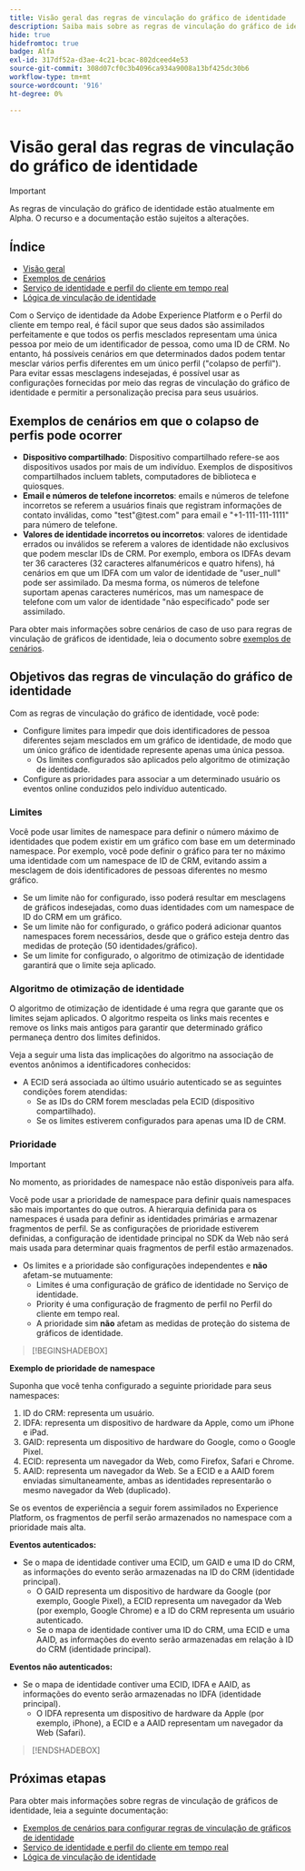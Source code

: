 ```yaml
---
title: Visão geral das regras de vinculação do gráfico de identidade
description: Saiba mais sobre as regras de vinculação do gráfico de identidade no Serviço de identidade.
hide: true
hidefromtoc: true
badge: Alfa
exl-id: 317df52a-d3ae-4c21-bcac-802dceed4e53
source-git-commit: 308d07cf0c3b4096ca934a9008a13bf425dc30b6
workflow-type: tm+mt
source-wordcount: '916'
ht-degree: 0%

---
```


# Visão geral das regras de vinculação do gráfico de identidade

>[!IMPORTANT]
>
>As regras de vinculação do gráfico de identidade estão atualmente em Alpha. O recurso e a documentação estão sujeitos a alterações.

## Índice 

* [Visão geral](./overview.md)
* [Exemplos de cenários](./example-scenarios.md)
* [Serviço de identidade e perfil do cliente em tempo real](identity-and-profile.md)
* [Lógica de vinculação de identidade](./identity-linking-logic.md)

Com o Serviço de identidade da Adobe Experience Platform e o Perfil do cliente em tempo real, é fácil supor que seus dados são assimilados perfeitamente e que todos os perfis mesclados representam uma única pessoa por meio de um identificador de pessoa, como uma ID de CRM. No entanto, há possíveis cenários em que determinados dados podem tentar mesclar vários perfis diferentes em um único perfil (&quot;colapso de perfil&quot;). Para evitar essas mesclagens indesejadas, é possível usar as configurações fornecidas por meio das regras de vinculação do gráfico de identidade e permitir a personalização precisa para seus usuários.

## Exemplos de cenários em que o colapso de perfis pode ocorrer

* **Dispositivo compartilhado**: Dispositivo compartilhado refere-se aos dispositivos usados por mais de um indivíduo. Exemplos de dispositivos compartilhados incluem tablets, computadores de biblioteca e quiosques.
* **Email e números de telefone incorretos**: emails e números de telefone incorretos se referem a usuários finais que registram informações de contato inválidas, como &quot;test&quot;<span>@test.com&quot; para email e &quot;+1-111-111-1111&quot; para número de telefone.
* **Valores de identidade incorretos ou incorretos**: valores de identidade errados ou inválidos se referem a valores de identidade não exclusivos que podem mesclar IDs de CRM. Por exemplo, embora os IDFAs devam ter 36 caracteres (32 caracteres alfanuméricos e quatro hifens), há cenários em que um IDFA com um valor de identidade de &quot;user_null&quot; pode ser assimilado. Da mesma forma, os números de telefone suportam apenas caracteres numéricos, mas um namespace de telefone com um valor de identidade &quot;não especificado&quot; pode ser assimilado.

Para obter mais informações sobre cenários de caso de uso para regras de vinculação de gráficos de identidade, leia o documento sobre [exemplos de cenários](./example-scenarios.md).

## Objetivos das regras de vinculação do gráfico de identidade

Com as regras de vinculação do gráfico de identidade, você pode:

* Configure limites para impedir que dois identificadores de pessoa diferentes sejam mesclados em um gráfico de identidade, de modo que um único gráfico de identidade represente apenas uma única pessoa.
   * Os limites configurados são aplicados pelo algoritmo de otimização de identidade.
* Configure as prioridades para associar a um determinado usuário os eventos online conduzidos pelo indivíduo autenticado.

### Limites

Você pode usar limites de namespace para definir o número máximo de identidades que podem existir em um gráfico com base em um determinado namespace. Por exemplo, você pode definir o gráfico para ter no máximo uma identidade com um namespace de ID de CRM, evitando assim a mesclagem de dois identificadores de pessoas diferentes no mesmo gráfico.

* Se um limite não for configurado, isso poderá resultar em mesclagens de gráficos indesejadas, como duas identidades com um namespace de ID do CRM em um gráfico.
* Se um limite não for configurado, o gráfico poderá adicionar quantos namespaces forem necessários, desde que o gráfico esteja dentro das medidas de proteção (50 identidades/gráfico).
* Se um limite for configurado, o algoritmo de otimização de identidade garantirá que o limite seja aplicado.

### Algoritmo de otimização de identidade

O algoritmo de otimização de identidade é uma regra que garante que os limites sejam aplicados. O algoritmo respeita os links mais recentes e remove os links mais antigos para garantir que determinado gráfico permaneça dentro dos limites definidos.

Veja a seguir uma lista das implicações do algoritmo na associação de eventos anônimos a identificadores conhecidos:

* A ECID será associada ao último usuário autenticado se as seguintes condições forem atendidas:
   * Se as IDs do CRM forem mescladas pela ECID (dispositivo compartilhado).
   * Se os limites estiverem configurados para apenas uma ID de CRM.

### Prioridade

>[!IMPORTANT]
>
>No momento, as prioridades de namespace não estão disponíveis para alfa.

Você pode usar a prioridade de namespace para definir quais namespaces são mais importantes do que outros. A hierarquia definida para os namespaces é usada para definir as identidades primárias e armazenar fragmentos de perfil. Se as configurações de prioridade estiverem definidas, a configuração de identidade principal no SDK da Web não será mais usada para determinar quais fragmentos de perfil estão armazenados.

* Os limites e a prioridade são configurações independentes e **não** afetam-se mutuamente:
   * Limites é uma configuração de gráfico de identidade no Serviço de identidade.
   * Priority é uma configuração de fragmento de perfil no Perfil do cliente em tempo real.
   * A prioridade sim **não** afetam as medidas de proteção do sistema de gráficos de identidade.

>[!BEGINSHADEBOX]

**Exemplo de prioridade de namespace**

Suponha que você tenha configurado a seguinte prioridade para seus namespaces:

1. ID do CRM: representa um usuário.
2. IDFA: representa um dispositivo de hardware da Apple, como um iPhone e iPad.
3. GAID: representa um dispositivo de hardware do Google, como o Google Pixel.
4. ECID: representa um navegador da Web, como Firefox, Safari e Chrome.
5. AAID: representa um navegador da Web.
Se a ECID e a AAID forem enviadas simultaneamente, ambas as identidades representarão o mesmo navegador da Web (duplicado).

Se os eventos de experiência a seguir forem assimilados no Experience Platform, os fragmentos de perfil serão armazenados no namespace com a prioridade mais alta.

**Eventos autenticados:**

* Se o mapa de identidade contiver uma ECID, um GAID e uma ID do CRM, as informações do evento serão armazenadas na ID do CRM (identidade principal).
   * O GAID representa um dispositivo de hardware da Google (por exemplo, Google Pixel), a ECID representa um navegador da Web (por exemplo, Google Chrome) e a ID do CRM representa um usuário autenticado.
   * Se o mapa de identidade contiver uma ID do CRM, uma ECID e uma AAID, as informações do evento serão armazenadas em relação à ID do CRM (identidade principal).

**Eventos não autenticados:**

* Se o mapa de identidade contiver uma ECID, IDFA e AAID, as informações do evento serão armazenadas no IDFA (identidade principal).
   * O IDFA representa um dispositivo de hardware da Apple (por exemplo, iPhone), a ECID e a AAID representam um navegador da Web (Safari).

>[!ENDSHADEBOX]

## Próximas etapas

Para obter mais informações sobre regras de vinculação de gráficos de identidade, leia a seguinte documentação:

* [Exemplos de cenários para configurar regras de vinculação de gráficos de identidade](./example-scenarios.md)
* [Serviço de identidade e perfil do cliente em tempo real](identity-and-profile.md)
* [Lógica de vinculação de identidade](./identity-linking-logic.md)
